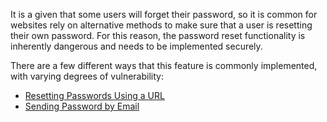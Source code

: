 It is a given that some users will forget their password, so it is common for websites rely on alternative methods to make sure that a user is resetting their own password. For this reason, the password reset functionality is inherently dangerous and needs to be implemented securely.

There are a few different ways that this feature is commonly implemented, with varying degrees of vulnerability:
- [Resetting Passwords Using a URL](obsidian://open?vault=security-notes&file=Offensive%20Security%2FWeb%20Application%20Security%2FServer-side%20Vulnerabilities%2FAuthentication%2FOther%20Authentication%20Mechanisms%2FResetting%20User%20Passwords%2FResetting%20Passwords%20Using%20a%20URL)
- [Sending Password by Email](obsidian://open?vault=security-notes&file=Offensive%20Security%2FWeb%20Application%20Security%2FServer-side%20Vulnerabilities%2FAuthentication%2FOther%20Authentication%20Mechanisms%2FResetting%20User%20Passwords%2FSending%20Passwords%20By%20Email)